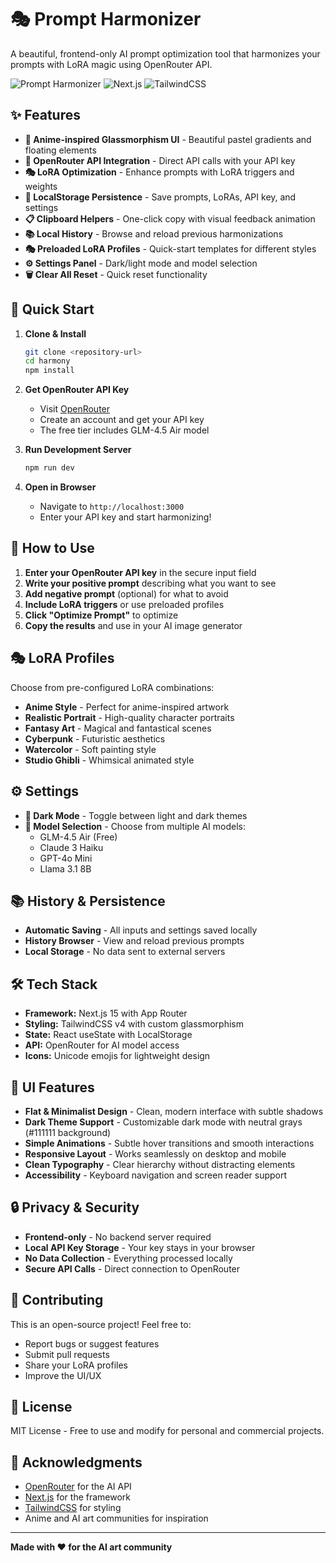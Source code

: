 # 🎭 Prompt Harmonizer

A beautiful, frontend-only AI prompt optimization tool that harmonizes your prompts with LoRA magic using OpenRouter API.

![Prompt Harmonizer](https://img.shields.io/badge/React-19.1.0-blue) ![Next.js](https://img.shields.io/badge/Next.js-15.5.2-black) ![TailwindCSS](https://img.shields.io/badge/TailwindCSS-4-cyan)

## ✨ Features

- **🎨 Anime-inspired Glassmorphism UI** - Beautiful pastel gradients and floating elements
- **🤖 OpenRouter API Integration** - Direct API calls with your API key
- **🎭 LoRA Optimization** - Enhance prompts with LoRA triggers and weights
- **💾 LocalStorage Persistence** - Save prompts, LoRAs, API key, and settings
- **📋 Clipboard Helpers** - One-click copy with visual feedback animation
- **📚 Local History** - Browse and reload previous harmonizations
- **🎭 Preloaded LoRA Profiles** - Quick-start templates for different styles
- **⚙️ Settings Panel** - Dark/light mode and model selection
- **🗑️ Clear All Reset** - Quick reset functionality

## 🚀 Quick Start

1. **Clone & Install**
   ```bash
   git clone <repository-url>
   cd harmony
   npm install
   ```

2. **Get OpenRouter API Key**
   - Visit [OpenRouter](https://openrouter.ai/)
   - Create an account and get your API key
   - The free tier includes GLM-4.5 Air model

3. **Run Development Server**
   ```bash
   npm run dev
   ```

4. **Open in Browser**
   - Navigate to `http://localhost:3000`
   - Enter your API key and start harmonizing!

## 🎯 How to Use

1. **Enter your OpenRouter API key** in the secure input field
2. **Write your positive prompt** describing what you want to see
3. **Add negative prompt** (optional) for what to avoid
4. **Include LoRA triggers** or use preloaded profiles
5. **Click "Optimize Prompt"** to optimize
6. **Copy the results** and use in your AI image generator

## 🎭 LoRA Profiles

Choose from pre-configured LoRA combinations:
- **Anime Style** - Perfect for anime-inspired artwork
- **Realistic Portrait** - High-quality character portraits
- **Fantasy Art** - Magical and fantastical scenes
- **Cyberpunk** - Futuristic aesthetics
- **Watercolor** - Soft painting style
- **Studio Ghibli** - Whimsical animated style

## ⚙️ Settings

- **🌙 Dark Mode** - Toggle between light and dark themes
- **🤖 Model Selection** - Choose from multiple AI models:
  - GLM-4.5 Air (Free)
  - Claude 3 Haiku
  - GPT-4o Mini
  - Llama 3.1 8B

## 📚 History & Persistence

- **Automatic Saving** - All inputs and settings saved locally
- **History Browser** - View and reload previous prompts
- **Local Storage** - No data sent to external servers

## 🛠️ Tech Stack

- **Framework:** Next.js 15 with App Router
- **Styling:** TailwindCSS v4 with custom glassmorphism
- **State:** React useState with LocalStorage
- **API:** OpenRouter for AI model access
- **Icons:** Unicode emojis for lightweight design

## 🎨 UI Features

- **Flat & Minimalist Design** - Clean, modern interface with subtle shadows
- **Dark Theme Support** - Customizable dark mode with neutral grays (#111111 background)
- **Simple Animations** - Subtle hover transitions and smooth interactions
- **Responsive Layout** - Works seamlessly on desktop and mobile
- **Clean Typography** - Clear hierarchy without distracting elements
- **Accessibility** - Keyboard navigation and screen reader support

## 🔒 Privacy & Security

- **Frontend-only** - No backend server required
- **Local API Key Storage** - Your key stays in your browser
- **No Data Collection** - Everything processed locally
- **Secure API Calls** - Direct connection to OpenRouter

## 🤝 Contributing

This is an open-source project! Feel free to:
- Report bugs or suggest features
- Submit pull requests
- Share your LoRA profiles
- Improve the UI/UX

## 📄 License

MIT License - Free to use and modify for personal and commercial projects.

## 🙏 Acknowledgments

- [OpenRouter](https://openrouter.ai/) for the AI API
- [Next.js](https://nextjs.org/) for the framework
- [TailwindCSS](https://tailwindcss.com/) for styling
- Anime and AI art communities for inspiration

---

**Made with ❤️ for the AI art community**
